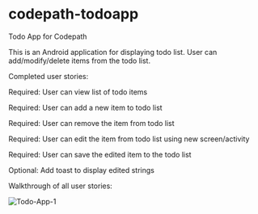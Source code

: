 codepath-todoapp
================

Todo App for Codepath

This is an Android application for displaying todo list. User can add/modify/delete items from the todo list.

Completed user stories:

 Required: User can view list of todo items
 
 Required: User can add a new item to todo list
 
 Required: User can remove the item from todo list
 
 Required: User can edit the item from todo list using new screen/activity
 
 Required: User can save the edited item to the todo list
 
 Optional: Add toast to display edited strings



Walkthrough of all user stories:

![Todo-App-1](vvalluri.github.com/codepath-todoapp/codepath-todoapp-1.gif)
